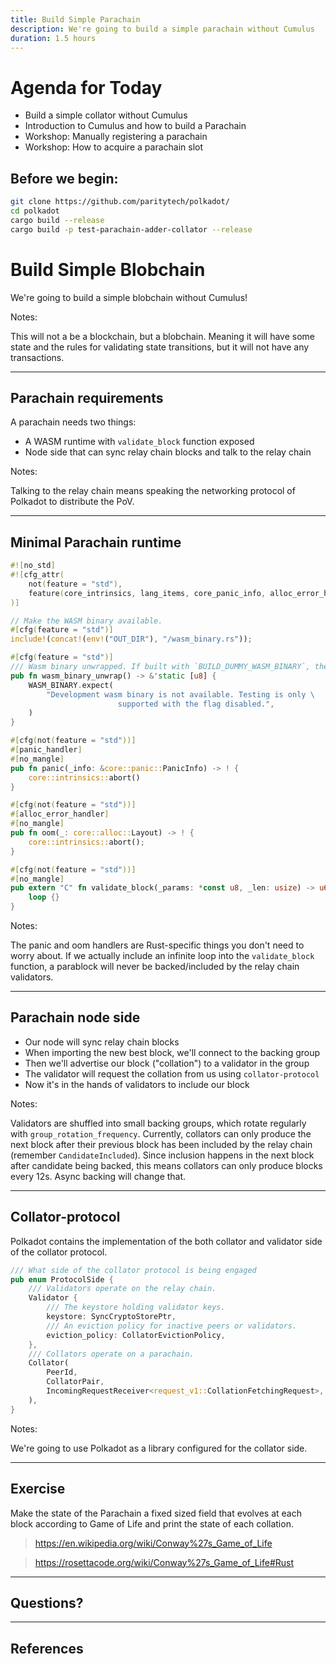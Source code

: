 ```yaml
---
title: Build Simple Parachain
description: We're going to build a simple parachain without Cumulus
duration: 1.5 hours
---
```


# Agenda for Today

- Build a simple collator without Cumulus
- Introduction to Cumulus and how to build a Parachain
- Workshop: Manually registering a parachain
- Workshop: How to acquire a parachain slot

## Before we begin:

```sh
git clone https://github.com/paritytech/polkadot/
cd polkadot
cargo build --release
cargo build -p test-parachain-adder-collator --release
```

# Build Simple Blobchain

We're going to build a simple blobchain without Cumulus!

Notes:

This will not a be a blockchain, but a blobchain.
Meaning it will have some state and the rules for validating
state transitions, but it will not have any transactions.

---

## Parachain requirements

A parachain needs two things:

- A WASM runtime with `validate_block` function exposed
- Node side that can sync relay chain blocks and talk to the relay chain

Notes:

Talking to the relay chain means speaking the networking protocol of
Polkadot to distribute the PoV.

---

## Minimal Parachain runtime

```rust
#![no_std]
#![cfg_attr(
	not(feature = "std"),
	feature(core_intrinsics, lang_items, core_panic_info, alloc_error_handler)
)]

// Make the WASM binary available.
#[cfg(feature = "std")]
include!(concat!(env!("OUT_DIR"), "/wasm_binary.rs"));

#[cfg(feature = "std")]
/// Wasm binary unwrapped. If built with `BUILD_DUMMY_WASM_BINARY`, the function panics.
pub fn wasm_binary_unwrap() -> &'static [u8] {
	WASM_BINARY.expect(
		"Development wasm binary is not available. Testing is only \
						supported with the flag disabled.",
	)
}

#[cfg(not(feature = "std"))]
#[panic_handler]
#[no_mangle]
pub fn panic(_info: &core::panic::PanicInfo) -> ! {
	core::intrinsics::abort()
}

#[cfg(not(feature = "std"))]
#[alloc_error_handler]
#[no_mangle]
pub fn oom(_: core::alloc::Layout) -> ! {
	core::intrinsics::abort();
}

#[cfg(not(feature = "std"))]
#[no_mangle]
pub extern "C" fn validate_block(_params: *const u8, _len: usize) -> u64 {
	loop {}
}
```

Notes:

The panic and oom handlers are Rust-specific things you don't need to worry about.
If we actually include an infinite loop into the `validate_block` function,
a parablock will never be backed/included by the relay chain validators.

---

## Parachain node side

- Our node will sync relay chain blocks
- When importing the new best block, we'll connect to the backing group
- Then we'll advertise our block ("collation") to a validator in the group
- The validator will request the collation from us using `collator-protocol`
- Now it's in the hands of validators to include our block

Notes:

Validators are shuffled into small backing groups, which rotate 
regularly with `group_rotation_frequency`.
Currently, collators can only produce the next block after their previous
block has been included by the relay chain (remember `CandidateIncluded`).
Since inclusion happens in the next block after candidate being backed,
this means collators can only produce blocks every 12s. Async backing
will change that.

---

## Collator-protocol

Polkadot contains the implementation of the both collator and validator
side of the collator protocol.

```rust
/// What side of the collator protocol is being engaged
pub enum ProtocolSide {
	/// Validators operate on the relay chain.
	Validator {
		/// The keystore holding validator keys.
		keystore: SyncCryptoStorePtr,
		/// An eviction policy for inactive peers or validators.
		eviction_policy: CollatorEvictionPolicy,
	},
	/// Collators operate on a parachain.
	Collator(
		PeerId,
		CollatorPair,
		IncomingRequestReceiver<request_v1::CollationFetchingRequest>,
	),
}
```

Notes:

We're going to use Polkadot as a library configured for the collator side.

---

## Exercise

Make the state of the Parachain a fixed sized field that evolves at each block according to
Game of Life and print the state of each collation.

> https://en.wikipedia.org/wiki/Conway%27s_Game_of_Life

> https://rosettacode.org/wiki/Conway%27s_Game_of_Life#Rust

---

<!-- .slide: data-background-color="#4A2439" -->

## Questions?

---

## References

